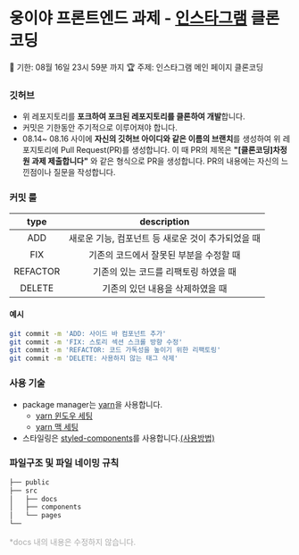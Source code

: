 # 웅이야 프론트엔드 과제 - [인스타그램](https://www.instagram.com/) 클론코딩
📆 기한: 08월 16일 23시 59분 까지
🏆 주제: 인스타그램 메인 페이지 클론코딩
### 깃허브
- 위 레포지토리를 **포크하여 포크된 레포지토리를 클론하여 개발**합니다.
- 커밋은 기한동안 주기적으로 이루어져야 합니다.
- 08.14~ 08.16 사이에 **자신의 깃허브 아이디와 같은 이름의 브랜치**를 생성하여 위 레포지토리에 Pull Request(PR)를 생성합니다. 이 때 PR의 제목은 **"[클론코딩]차정원 과제 제출합니다"** 와 같은 형식으로 PR을 생성합니다. PR의 내용에는 자신의 느낀점이나 질문을 작성합니다.

### 커밋 룰
| type | description |
| :---: | :---: |
| ADD | 새로운 기능, 컴포넌트 등 새로운 것이 추가되었을 때 |
| FIX | 기존의 코드에서 잘못된 부분을 수정할 때 |
| REFACTOR | 기존의 있는 코드를 리팩토링 하였을 때 |
| DELETE | 기존의 있던 내용을 삭제하였을 때 |
#### 예시
```bash
git commit -m 'ADD: 사이드 바 컴포넌트 추가'
git commit -m 'FIX: 스토리 섹션 스크롤 방향 수정'
git commit -m 'REFACTOR: 코드 가독성을 높이기 위한 리팩토링'
git commit -m 'DELETE: 사용하지 않는 태그 삭제'
```

### 사용 기술
- package manager는 [yarn](https://yarnpkg.com/)을 사용합니다.
  + [yarn 윈도우 세팅](https://velog.io/@nxnaxx/React-%EA%B0%9C%EB%B0%9C-%ED%99%98%EA%B2%BD-%EA%B5%AC%EC%B6%95-yarn%EA%B3%BC-CRA-%EC%84%A4%EC%B9%98)
  + [yarn 맥 세팅](https://velog.io/@seoyaon/React-%EB%A6%AC%EC%95%A1%ED%8A%B8-%EC%8B%9C%EC%9E%91%ED%95%98%EA%B8%B0)
- 스타일링은 [styled-components](https://styled-components.com/)를 사용합니다.[(사용방법)](https://github.com/WoongCourse/clone/blob/main/src/docs/styled_components.md)

### 파일구조 및 파일 네이밍 규칙
```bash
├── public
├── src
│   ├── docs
│   ├── components
│   └── pages
└──
``` 
<span style='color: #aaa'>*docs 내의 내용은 수정하지 않습니다.</span>
